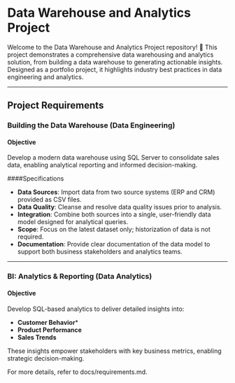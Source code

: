 # Data Warehouse and Analytics Project



Welcome to the Data Warehouse and Analytics Project repository! 🚀
This project demonstrates a comprehensive data warehousing and analytics solution, from building a data warehouse to generating actionable insights. Designed as a portfolio project, it highlights industry best practices in data engineering and analytics.


---
## Project Requirements

### Building the Data Warehouse (Data Engineering)

#### Objective
Develop a modern data warehouse using SQL Server to consolidate sales data, enabling analytical reporting and informed decision-making.

####Specifications
- **Data Sources**: Import data from two source systems (ERP and CRM) provided as CSV files.
- **Data Quality**: Cleanse and resolve data quality issues prior to analysis.
- **Integration**: Combine both sources into a single, user-friendly data model designed for analytical queries.
- **Scope**: Focus on the latest dataset only; historization of data is not required.
- **Documentation**: Provide clear documentation of the data model to support both business stakeholders and analytics teams.

---
### BI: Analytics & Reporting (Data Analytics)

#### Objective
Develop SQL-based analytics to deliver detailed insights into:
- **Customer Behavior***
- **Product Performance**
- **Sales Trends**

These insights empower stakeholders with key business metrics, enabling strategic decision-making.

For more details, refer to docs/requirements.md.

